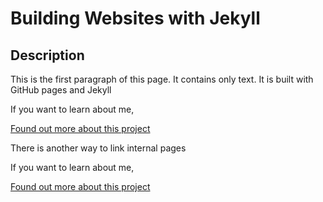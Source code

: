 # Building Websites with Jekyll

## Description

This is the first paragraph of this page. It contains only text. It is built with GitHub pages and Jekyll 

If you want to learn about me, 

[Found out more about this project][about]

[about]: https://lasrubieras.github.io/group_website/

There is another way to link internal pages

If you want to learn about me, 

[Found out more about this project](about)
